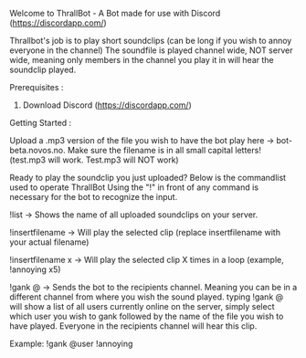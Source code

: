 Welcome to ThrallBot - A Bot made for use with Discord (https://discordapp.com/)

Thrallbot's job is to play short soundclips (can be long if you wish to annoy everyone in the channel)
The soundfile is played channel wide, NOT server wide, meaning only members in the channel you play it in will hear the soundclip played.

Prerequisites :

1) Download Discord (https://discordapp.com/)

Getting Started :

Upload a .mp3 version of the file you wish to have the bot play here -> bot-beta.novos.no.
Make sure the filename is in all small capital letters! (test.mp3 will work. Test.mp3 will NOT work)

Ready to play the soundclip you just uploaded? Below is the commandlist used to operate ThrallBot
Using the "!" in front of any command is necessary for the bot to recognize the input.

!list -> Shows the name of all uploaded soundclips on your server.

!insertfilename -> Will play the selected clip (replace insertfilename with your actual filename)

!insertfilename x -> Will play the selected clip X times in a loop (example, !annoying x5)

!gank @ -> Sends the bot to the recipients channel. Meaning you can be in a different channel from where you wish the sound played.
typing !gank @ will show a list of all users currently online on the server, simply select which user you wish to gank followed by the name of the file you wish to have played. Everyone in the recipients channel will hear this clip. 

Example: !gank @user !annoying 















